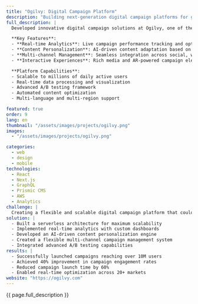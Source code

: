 ```yaml
---
title: "Ogilvy: Digital Campaign Platform"
description: "Building next-generation digital campaign platforms for global brands with real-time analytics"
full_description: |
  Developed innovative digital campaign solutions at Ogilvy, one of the world's leading advertising agencies, enabling global brands to create and manage immersive marketing experiences. The platform combines advanced analytics, real-time content personalization, and multi-channel campaign management to deliver highly engaging customer experiences across digital touchpoints.

  **Key Features**:
  - **Real-time Analytics**: Live campaign performance tracking and optimization
  - **Content Personalization**: AI-driven content adaptation based on user behavior
  - **Multi-channel Management**: Seamless integration across social, web, and mobile platforms
  - **Interactive Experiences**: Rich media and AR-powered campaign elements

  **Platform Capabilities**:
  - Scalable to millions of daily active users
  - Real-time data processing and visualization
  - Advanced A/B testing framework
  - Automated content optimization
  - Multi-language and multi-region support

featured: true
order: 9
lang: en
thumbnail: "/assets/images/projects/ogilvy.png"
images:
  - "/assets/images/projects/ogilvy.png"

categories:
  - web
  - design
  - mobile
technologies:
  - React
  - Next.js
  - GraphQL
  - Prismic CMS
  - AWS
  - Analytics
challenge: |
  Creating a flexible and scalable digital campaign platform that could handle millions of users while providing real-time analytics and content personalization. The system needed to support multiple languages, regions, and integrate seamlessly with various social media platforms and analytics tools.
solution: |
  - Built a serverless architecture for maximum scalability
  - Implemented real-time analytics with custom dashboards
  - Developed an AI-driven content personalization engine
  - Created a flexible multi-channel campaign management system
  - Integrated advanced A/B testing capabilities
results: |
  - Successfully launched campaigns reaching over 10M users
  - Achieved 40% improvement in campaign engagement rates
  - Reduced campaign launch time by 60%
  - Enabled real-time optimization across 20+ markets
website: "https://ogilvy.com"
---
```


{{ page.full_description }} 